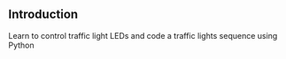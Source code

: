 ## Introduction

Learn to control traffic light LEDs and code a traffic lights sequence using Python